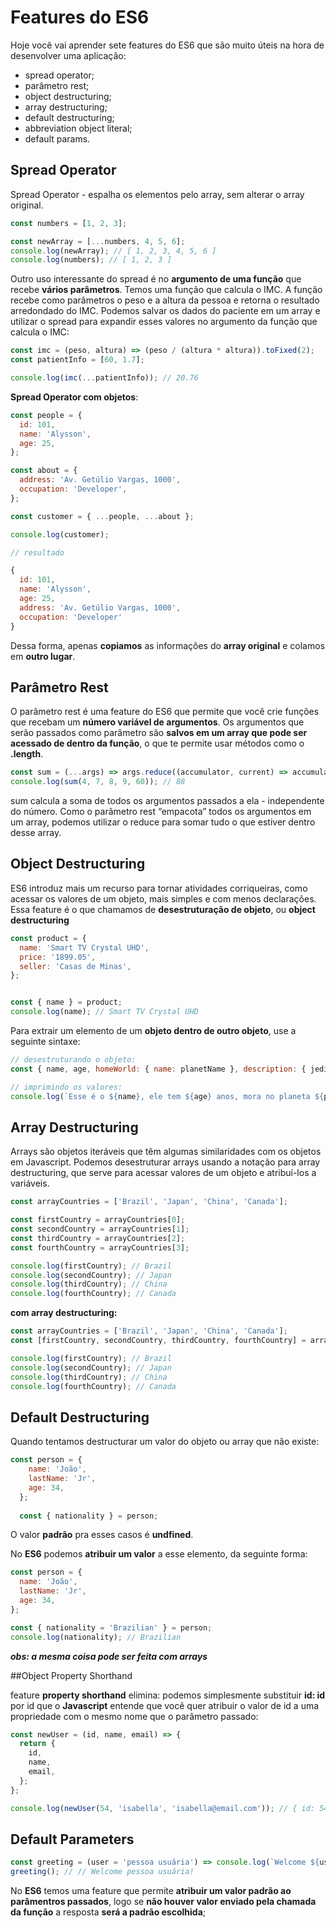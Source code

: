 # Features do ES6

Hoje você vai aprender sete features do ES6 que são muito úteis na hora de desenvolver uma aplicação:

- spread operator;
- parâmetro rest;
- object destructuring;
- array destructuring;
- default destructuring;
- abbreviation object literal;
- default params.


## Spread Operator

Spread Operator - espalha os elementos pelo array, sem alterar o array original.

``` javaScript
const numbers = [1, 2, 3];

const newArray = [...numbers, 4, 5, 6];
console.log(newArray); // [ 1, 2, 3, 4, 5, 6 ]
console.log(numbers); // [ 1, 2, 3 ]
```

Outro uso interessante do spread é no **argumento de uma função** que recebe **vários parâmetros**. Temos uma função que calcula o IMC. A função recebe como parâmetros o peso e a altura da pessoa e retorna o resultado arredondado do IMC. Podemos salvar os dados do paciente em um array e utilizar o spread para expandir esses valores no argumento da função que calcula o IMC:

``` javaScript
const imc = (peso, altura) => (peso / (altura * altura)).toFixed(2);
const patientInfo = [60, 1.7];

console.log(imc(...patientInfo)); // 20.76
```


**Spread Operator com objetos**:

``` javaScript
const people = {
  id: 101,
  name: 'Alysson',
  age: 25,
};

const about = {
  address: 'Av. Getúlio Vargas, 1000',
  occupation: 'Developer',
};

const customer = { ...people, ...about };

console.log(customer);

// resultado 

{
  id: 101,
  name: 'Alysson',
  age: 25,
  address: 'Av. Getúlio Vargas, 1000',
  occupation: 'Developer'
}

```

Dessa forma, apenas **copiamos** as informações do **array original** e colamos em **outro lugar**.



## Parâmetro Rest

O parâmetro rest é uma feature do ES6 que permite que você crie funções que recebam um **número variável de argumentos**. Os argumentos que serão passados como parâmetro são **salvos em um array que pode ser acessado de dentro da função**, o que te permite usar métodos como o **.length**. 

``` javaScript
const sum = (...args) => args.reduce((accumulator, current) => accumulator + current, 0);
console.log(sum(4, 7, 8, 9, 60)); // 88
```

sum calcula a soma de todos os argumentos passados a ela - independente do número. Como o parâmetro rest “empacota” todos os argumentos em um array, podemos utilizar o reduce para somar tudo o que estiver dentro desse array.


## Object Destructuring

ES6 introduz mais um recurso para tornar atividades corriqueiras, como acessar os valores de um objeto, mais simples e com menos declarações. Essa feature é o que chamamos de **desestruturação de objeto**, ou **object destructuring**

``` javaScript
const product = {
  name: 'Smart TV Crystal UHD',
  price: '1899.05',
  seller: 'Casas de Minas',
};


const { name } = product;
console.log(name); // Smart TV Crystal UHD
```

Para extrair um elemento de um **objeto dentro de outro objeto**, use a seguinte sintaxe:

```javaScript
// desestruturando o objeto:
const { name, age, homeWorld: { name: planetName }, description: { jedi } } = character;

// imprimindo os valores:
console.log(`Esse é o ${name}, ele tem ${age} anos, mora no planeta ${planetName} e, por incrível que possa parecer, ele ${jedi ? 'é um Jedi' : 'não é um Jedi'}.`);
```

## Array Destructuring

Arrays são objetos iteráveis que têm algumas similaridades com os objetos em Javascript. Podemos desestruturar arrays usando a notação para array destructuring, que serve para acessar valores de um objeto e atribuí-los a variáveis.


```javaScript
const arrayCountries = ['Brazil', 'Japan', 'China', 'Canada'];

const firstCountry = arrayCountries[0];
const secondCountry = arrayCountries[1];
const thirdCountry = arrayCountries[2];
const fourthCountry = arrayCountries[3];

console.log(firstCountry); // Brazil
console.log(secondCountry); // Japan
console.log(thirdCountry); // China
console.log(fourthCountry); // Canada
```

**com array destructuring:**

```javaScript
const arrayCountries = ['Brazil', 'Japan', 'China', 'Canada'];
const [firstCountry, secondCountry, thirdCountry, fourthCountry] = arrayCountries;

console.log(firstCountry); // Brazil
console.log(secondCountry); // Japan
console.log(thirdCountry); // China
console.log(fourthCountry); // Canada
```

## Default Destructuring

Quando tentamos destructurar um valor do objeto ou array que não existe:

```javaScript
const person = {
    name: 'João',
    lastName: 'Jr',
    age: 34,
  };
  
  const { nationality } = person;
```

O valor **padrão** pra esses casos é **undfined**.

No **ES6** podemos **atribuir um valor** a esse elemento, da seguinte forma:

```javaScript
const person = {
  name: 'João',
  lastName: 'Jr',
  age: 34,
};

const { nationality = 'Brazilian' } = person;
console.log(nationality); // Brazilian
```
***obs: a mesma coisa pode  ser feita com arrays***

##Object Property Shorthand

feature **property shorthand** elimina: podemos simplesmente substituir **id: id** por id que o **Javascript** entende que você quer atribuir o valor de id a uma propriedade com o mesmo nome que o parâmetro passado:

```javaScript
const newUser = (id, name, email) => {
  return {
    id,
    name,
    email,
  };
};

console.log(newUser(54, 'isabella', 'isabella@email.com')); // { id: 54, name: 'isabella', email: 'isabella@email.com' }
```

## Default Parameters

``` javaScript
const greeting = (user = 'pessoa usuária') => console.log(`Welcome ${user}!`);
greeting(); // // Welcome pessoa usuária!
```
No **ES6** temos uma feature que permite **atribuir um valor padrão ao parâmentros passados**, logo se **não houver valor enviado pela chamada da função** a resposta **será a padrão escolhida**;


















